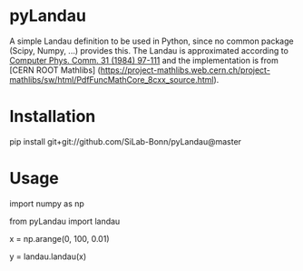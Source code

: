 # pyLandau

A simple Landau definition to be used in Python, since no common package (Scipy, Numpy, ...) provides this.
The Landau is approximated according to  [Computer Phys. Comm. 31 (1984) 97-111](http://dx.doi.org/10.1016/0010-4655(84)90085-7) 
and the implementation is from [CERN ROOT Mathlibs] (https://project-mathlibs.web.cern.ch/project-mathlibs/sw/html/PdfFuncMathCore_8cxx_source.html).

# Installation

pip install git+git://github.com/SiLab-Bonn/pyLandau@master

# Usage

import numpy as np

from pyLandau import landau

x = np.arange(0, 100, 0.01)

y = landau.landau(x)


